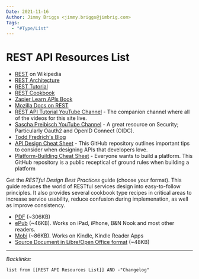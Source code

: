 ```yaml
---
Date: 2021-11-16
Author: Jimmy Briggs <jimmy.briggs@jimbrig.com>
Tags:
  - "#Type/List"
---
```


# REST API Resources List

* [REST](https://en.wikipedia.org/wiki/Representational_state_transfer "REST") on Wikipedia
* [REST Architecture](https://www.service-architecture.com/articles/web-services/representational_state_transfer_rest.html)
* [REST Tutorial](https://www.restapitutorial.com/)
* [REST Cookbook](https://restcookbook.com/)
* [Zapier Learn APIs Book](https://zapier.com/learn/apis/)
* [Mozilla Docs on REST](https://developer.mozilla.org/en-US/docs/Glossary/REST)
* [REST API Tutorial YouTube Channel](https://www.youtube.com/user/restapitutorial) - The companion channel where all of the videos for this site live.
* [Sascha Preibisch YouTube Channel](https://www.youtube.com/channel/UCBSlXL7WCE-MR8uuwurqVKA) - A great resource on Security; Particularly Oauth2 and OpenID Connect (OIDC).
* [Todd Fredrich's Blog](http://www.toddfredrich.com/)
* [API Design Cheat Sheet](https://github.com/RestCheatSheet/api-cheat-sheet#api-design-cheat-sheet) - This GitHub repository outlines important tips to consider when designing APIs that developers love.
* [Platform-Building Cheat Sheet](https://github.com/RestCheatSheet/platform-cheat-sheet#platform-building-cheat-sheet) - Everyone wants to build a platform. This GitHub repository is a public receptical of ground rules when building a platform

Get the *RESTful Design Best Practices* guide (choose your format). This guide reduces the world of RESTful services design into easy-to-follow principles. It also provides several cookbook type recipes in critical areas to increase service usability, reduce confusion during implemenation, as well as improve consistency.

* [PDF](https://github.com/tfredrich/RestApiTutorial.com/raw/master/media/RESTful%20Best%20Practices-v1_2.pdf) (~306KB)
* [ePub](https://github.com/tfredrich/RestApiTutorial.com/raw/master/media/RESTful%20Best%20Practices-v1_2.epub) (~46KB). Works on iPad, iPhone, B&N Nook and most other readers.
* [Mobi](https://github.com/tfredrich/RestApiTutorial.com/raw/master/media/RESTful%20Best%20Practices-v1_2.mobi) (~86KB). Works on Kindle, Kindle Reader Apps
* [Source Document in Libre/Open Office format](https://github.com/tfredrich/RestApiTutorial.com/raw/master/media/RESTful%20Best%20Practices-v1_2.odt) (~48KB)

---

*Backlinks:*

````dataview
list from [[REST API Resources List]] AND -"Changelog"
````
